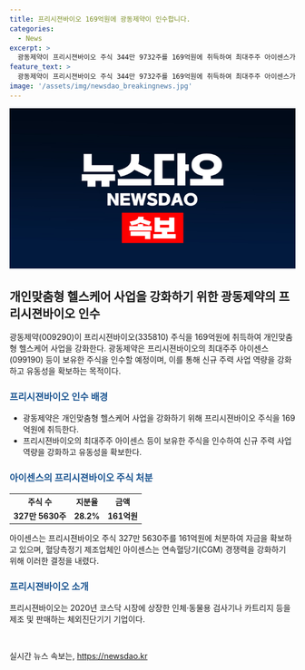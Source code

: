 ```yaml
---
title: 프리시젼바이오 169억원에 광동제약이 인수합니다.
categories:
  - News
excerpt: >
  광동제약이 프리시젼바이오 주식 344만 9732주를 169억원에 취득하여 최대주주 아이센스가 보유한 주식을 인수할 예정이다. 아이센스는 프리시젼바이오 주식 327만 5630주를 161억원에 처분하며, 이번 인수는 신규 주력 사업 역량을 강화하기 위한 유동성 확보 목적이다. 혈당측정기 제조업체인 아이센스는 연속혈당기(CGM) 경쟁력 강화를 위해 이러한 결정을 내렸다. 프리시젼바이오는 2020년 코스닥 시장에 상장한 인체·동물용 검사기기와 카트리지 등을 제조하고 판매하는 기업이다.
feature_text: >
  광동제약이 프리시젼바이오 주식 344만 9732주를 169억원에 취득하여 최대주주 아이센스가 보유한 주식을 인수할 예정이다. 아이센스는 프리시젼바이오 주식 327만 5630주를 161억원에 처분하며, 이번 인수는 신규 주력 사업 역량을 강화하기 위한 유동성 확보 목적이다. 혈당측정기 제조업체인 아이센스는 연속혈당기(CGM) 경쟁력 강화를 위해 이러한 결정을 내렸다. 프리시젼바이오는 2020년 코스닥 시장에 상장한 인체·동물용 검사기기와 카트리지 등을 제조하고 판매하는 기업이다.
image: '/assets/img/newsdao_breakingnews.jpg'
---
```


<p><img src="/assets/img/newsdao_breakingnews.jpg" alt="ranknews 속보" /></p>

<h2 data-ke-size="size26">개인맞춤형 헬스케어 사업을 강화하기 위한 광동제약의 프리시젼바이오 인수</h2>

<p data-ke-size="size16">광동제약(009290)이 프리시젼바이오(335810) 주식을 169억원에 취득하여 개인맞춤형 헬스케어 사업을 강화한다. 광동제약은 프리시젼바이오의 최대주주 아이센스(099190) 등이 보유한 주식을 인수할 예정이며, 이를 통해 신규 주력 사업 역량을 강화하고 유동성을 확보하는 목적이다.</p>

<h3><b><span style="color: #1a5490;">프리시젼바이오 인수 배경</span></b></h3>

<ul>
    <li>광동제약은 개인맞춤형 헬스케어 사업을 강화하기 위해 프리시젼바이오 주식을 169억원에 취득한다.</li>
    <li>프리시젼바이오의 최대주주 아이센스 등이 보유한 주식을 인수하여 신규 주력 사업 역량을 강화하고 유동성을 확보한다.</li>
</ul>

<h3><b><span style="color: #1a5490;">아이센스의 프리시젼바이오 주식 처분</span></b></h3>

<table>
    <tr>
        <th>주식 수</th>
        <th>지분율</th>
        <th>금액</th>
    </tr>
    <tr>
        <td style="text-align: center; height: 17px;"><b>327만 5630주</b></td>
        <td style="text-align: center; height: 17px;"><b>28.2%</b></td>
        <td style="text-align: center; height: 17px;"><b>161억원</b></td>
    </tr>
</table>

<p data-ke-size="size16">아이센스는 프리시젼바이오 주식 327만 5630주를 161억원에 처분하여 자금을 확보하고 있으며, 혈당측정기 제조업체인 아이센스는 연속혈당기(CGM) 경쟁력을 강화하기 위해 이러한 결정을 내렸다.</p>

<h3><b><span style="color: #1a5490;">프리시젼바이오 소개</span></b></h3>

<p data-ke-size="size16">프리시젼바이오는 2020년 코스닥 시장에 상장한 인체·동물용 검사기나 카트리지 등을 제조 및 판매하는 체외진단기기 기업이다.</p>

<p data-ke-size="size16">&nbsp;</p>
실시간 뉴스 속보는, <a href="https://newsdao.kr" rel="dofollow">https://newsdao.kr</a>


